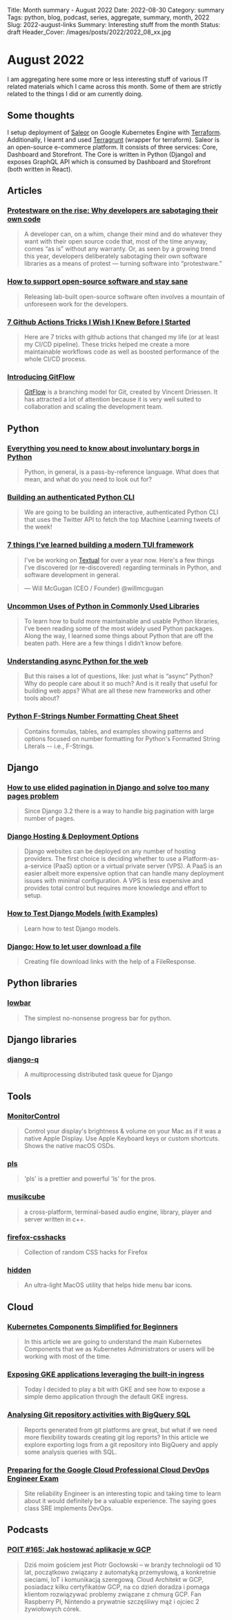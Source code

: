 Title: Month summary - August 2022
Date: 2022-08-30
Category: summary
Tags: python, blog, podcast, series, aggregate, summary, month, 2022
Slug: 2022-august-links
Summary: Interesting stuff from the month
Status: draft
Header_Cover: /images/posts/2022/2022_08_xx.jpg

# August 2022

I am aggregating here some more or less interesting stuff of various IT related materials which I came across this month.
Some of them are strictly related to the things I did or am currently doing.

## Some thoughts

I setup deployment of [Saleor](https://saleor.io/) on Google Kubernetes Engine with [Terraform](https://www.terraform.io/).
Additionally, I learnt and used [Terragrunt](https://terragrunt.gruntwork.io/) (wrapper for terraform).
Saleor is an open-source e-commerce platform.
It consists of three services: Core, Dashboard and Storefront.
The Core is written in Python (Django) and exposes GraphQL API which is consumed by Dashboard and Storefront (both written in React).

## Articles

### [Protestware on the rise: Why developers are sabotaging their own code](https://techcrunch.com/2022/07/27/protestware-code-sabotage/)

> A developer can, on a whim, change their mind and do whatever they want with their open source code that, most of the time anyway, comes “as is” without any warranty.
> Or, as seen by a growing trend this year, developers deliberately sabotaging their own software libraries as a means of protest — turning software into “protestware.”

### [How to support open-source software and stay sane](https://www.nature.com/articles/d41586-019-02046-0)

> Releasing lab-built open-source software often involves a mountain of unforeseen work for the developers.

### [7 Github Actions Tricks I Wish I Knew Before I Started](https://yonatankra.com/7-github-actions-tricks-i-wish-i-knew-before-i-started/)

> Here are 7 tricks with github actions that changed my life (or at least my CI/CD pipeline).
> These tricks helped me create a more maintainable workflows code as well as boosted performance of the whole CI/CD process.

### [Introducing GitFlow](https://datasift.github.io/gitflow/IntroducingGitFlow.html)

> [GitFlow](http://nvie.com/posts/a-successful-git-branching-model/) is a branching model for Git, created by Vincent Driessen.
> It has attracted a lot of attention because it is very well suited to collaboration and scaling the development team.

## Python

### [Everything you need to know about involuntary borgs in Python](https://bas.codes/posts/python-involuntary-borgs)

> Python, in general, is a pass-by-reference language. What does that mean, and what do you need to look out for?

### [Building an authenticated Python CLI](https://www.notia.ai/articles/building-an-authenticated-python-cli)

> We are going to be building an interactive, authenticated Python CLI that uses the Twitter API to fetch the top Machine Learning tweets of the week!

### [7 things I've learned building a modern TUI framework](https://www.textualize.io/blog/posts/7-things-about-terminals)

> I've be working on [Textual](https://github.com/Textualize/textual) for over a year now. Here's a few things I've discovered (or re-discovered) regarding terminals in Python, and software development in general.

> — Will McGugan (CEO / Founder) @willmcgugan

### [Uncommon Uses of Python in Commonly Used Libraries](https://eugeneyan.com/writing/uncommon-python/)

> To learn how to build more maintainable and usable Python libraries, I’ve been reading some of the most widely used Python packages. Along the way, I learned some things about Python that are off the beaten path. Here are a few things I didn’t know before.

### [Understanding async Python for the web](https://www.b-list.org/weblog/2022/aug/16/async)

> But this raises a lot of questions, like: just what is “async” Python? Why do people care about it so much? And is it really that useful for building web apps? What are all these new frameworks and other tools about?

### [Python F-Strings Number Formatting Cheat Sheet](https://cheatography.com/brianallan/cheat-sheets/python-f-strings-number-formatting/)

> Contains formulas, tables, and examples showing patterns and options focused on number formatting for Python's Formatted String Literals -- i.e., F-Strings.

## Django

### [How to use elided pagination in Django and solve too many pages problem](https://nemecek.be/blog/105/how-to-use-elided-pagination-in-django-and-solve-too-many-pages-problem)

> Since Django 3.2 there is a way to handle big pagination with large number of pages.

### [Django Hosting & Deployment Options](https://learndjango.com/tutorials/django-hosting-deployment-options)

> Django websites can be deployed on any number of hosting providers. The first choice is deciding whether to use a Platform-as-a-service (PaaS) option or a virtual private server (VPS). A PaaS is an easier albeit more expensive option that can handle many deployment issues with minimal configuration. A VPS is less expensive and provides total control but requires more knowledge and effort to setup.

### [How to Test Django Models (with Examples)](https://ctrlzblog.com/how-to-test-django-models-with-examples/)

> Learn how to test Django models.

### [Django: How to let user download a file](https://nemecek.be/blog/165/django-how-to-let-user-download-a-file)

> Creating file download links with the help of a FileResponse.

## Python libraries

### [lowbar](https://github.com/AnnikaV9/lowbar)

> The simplest no-nonsense progress bar for python.

## Django libraries

### [django-q](https://github.com/Koed00/django-q)

> A multiprocessing distributed task queue for Django

## Tools

### [MonitorControl](https://github.com/MonitorControl/MonitorControl)

> Control your display's brightness & volume on your Mac as if it was a native Apple Display. Use Apple Keyboard keys or custom shortcuts.
> Shows the native macOS OSDs.

### [pls](https://github.com/dhruvkb/pls)

> 'pls' is a prettier and powerful 'ls' for the pros.

### [musikcube](https://github.com/clangen/musikcube)

> a cross-platform, terminal-based audio engine, library, player and server written in c++.

### [firefox-csshacks](https://github.com/MrOtherGuy/firefox-csshacks/tree/master/chrome)

> Collection of random CSS hacks for Firefox

### [hidden](https://github.com/dwarvesf/hidden)

> An ultra-light MacOS utility that helps hide menu bar icons.

## Cloud

### [Kubernetes Components Simplified for Beginners](https://dev.to/iarchitsharma/kubernetes-components-simplified-for-beginners-19op)

> In this article we are going to understand the main Kubernetes Components that we as Kubernetes Administrators or users will be working with most of the time.

### [Exposing GKE applications leveraging the built-in ingress](https://medium.com/google-cloud/exposing-gke-applications-leveraging-the-built-in-ingress-e87b78e23e90)

> Today I decided to play a bit with GKE and see how to expose a simple demo application through the default GKE ingress.

### [Analysing Git repository activities with BigQuery SQL](https://medium.com/google-cloud/analysing-a-git-repository-activities-with-bigquery-sql-e40a6d85d667)

> Reports generated from git platforms are great, but what if we need more flexibility towards creating git log reports?
> In this article we explore exporting logs from a git repository into BigQuery and apply some analysis queries with SQL.

### [Preparing for the Google Cloud Professional Cloud DevOps Engineer Exam](https://medium.com/google-cloud/preparing-for-the-google-cloud-professional-cloud-devops-engineer-exam-30e9d5fe07e4)

> Site reliability Engineer is an interesting topic and taking time to learn about it would definitely be a valuable experience. The saying goes class SRE implements DevOps.

## Podcasts

### [POIT #165: Jak hostować aplikacje w GCP](https://porozmawiajmyoit.pl/poit-165-jak-hostowac-aplikacje-w-gcp/)

> Dziś moim gościem jest Piotr Gocłowski – w branży technologii od 10 lat, początkowo związany z automatyką przemysłową, a konkretnie sieciami, IoT i komunikacją szeregową.
> Cloud Architekt w GCP, posiadacz kilku certyfikatów GCP, na co dzień doradza i pomaga klientom rozwiązywać problemy związane z chmurą GCP.
> Fan Raspberry PI, Nintendo a prywatnie szczęśliwy mąż i ojciec 2 żywiołowych córek.
